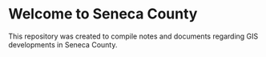 # Welcome to Seneca County
This repository was created to compile notes and documents regarding GIS
developments in Seneca County.
